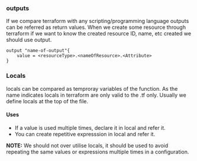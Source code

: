 ### outputs

If we compare terraform with any scripting/programming language outputs can be referred as return values. When we create some resource through terraform if we want to know the created resource ID, name, etc created we should use output.

```
output "name-of-output"{
    value = <resourceType>.<nameOfResource>.<Attribute>
}
```

### Locals
locals can be compared as temproray variables of the function. As the name indicates locals in terraform are only valid to the .tf only. Usually we define locals at the top of the file.

#### Uses
- If a value is used multiple times, declare it in local and refer it.
- You can create repetitive expresssion in local and refer it.

**NOTE:** We should not over utilise locals, it should be used to avoid repeating the same values or expressions multiple times in a configuration.